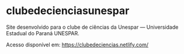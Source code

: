 # clubedecienciasunespar

Site desenvolvido para o clube de ciências da Unespar — Universidade Estadual do Paraná UNESPAR.

Acesso disponível em: https://clubedeciencias.netlify.com/
